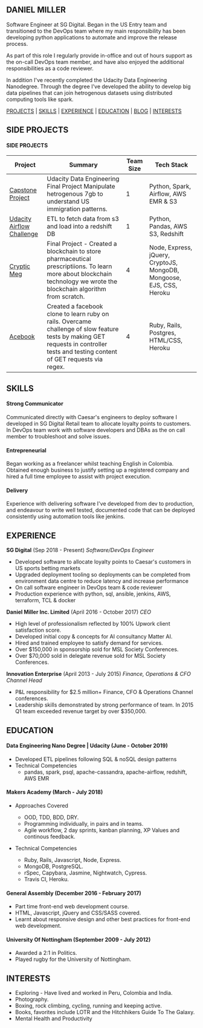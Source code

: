 ## DANIEL MILLER

Software Engineer at SG Digital. Began in the US Entry team and transitioned to the DevOps team where my main responsibility has been developing python applications to automate and improve the release process. 

As part of this role I regularly provide in-office and out of hours support as the on-call DevOps team member, and have also enjoyed the additional responsibilities as a code reviewer. 

In addition I've recently completed the Udacity Data Engineering Nanodegree. Through the degree I've developed the ability to develop big data pipelines that can join hetrogenous datasets using distributed computing tools like spark.

[PROJECTS](#PROJECTS) | [SKILLS](#SKILLS) | [EXPERIENCE](#EXPERIENCE) | [EDUCATION](#EDUCATION) | [BLOG](https://medium.com/@danielmiller5791) | [INTERESTS](#INTERESTS)

## SIDE PROJECTS

#### SIDE PROJECTS
|Project|Summary|Team Size|Tech Stack|
|-------|-------|---------|----------|
|[Capstone Project](https://github.com/Daniel57910/capstone_project) | Udacity Data Engineering Final Project Manipulate hetrogenous 7gb to understand US immigration patterns.| 1 |Python, Spark, Airflow, AWS EMR & S3 |
|[Udacity Airflow Challenge](https://github.com/Daniel57910/udac_airflow)|ETL to fetch data from s3 and load into a redshift DB  |1| Python, Pandas, AWS S3, Redshift|
|[Cryptic Meg](https://github.com/Daniel57910/blockchain_project)|Final Project - Created a blockchain to store pharmaceutical prescriptiions. To learn more about blockchain technology we wrote the blockchain algorithm from scratch.  |4|Node, Express, jQuery, CryptoJS, MongoDB, Mongoose, EJS, CSS, Heroku |Jasmine, Istanbul, Cypress, Travis CI|
[Acebook](https://github.com/SamNiechcial/acebook-jspesh)|Created a facebook clone to learn ruby on rails.  Overcame challenge of slow feature tests by making GET requests in controller tests and testing content of GET requests via regex.|4|Ruby, Rails, Postgres, HTML/CSS, Heroku | rSpec, Capybara, Rubocop, Code Climate, Travis CI|

## SKILLS

#### Strong Communicator
Communicated directly with Caesar's engineers to deploy software I developed in SG Digital Retail team to allocate loyalty points to customers. In DevOps team work with software developers and DBAs as the on call member to troubleshoot and solve issues. 
#### Entrepreneurial 
Began working as a freelancer whilst teaching English in Colombia. Obtained enough business to justify setting up a registered company and hired a full time employee to assist with project execution. 
#### Delivery
Experience with delivering software I've developed from dev to production, and endeavour to write well tested, documented code that can be deployed consistently using automation tools like jenkins.


## EXPERIENCE
**SG Digital** (Sep 2018 - Present)
*Software/DevOps Engineer*
 - Developed software to allocate loyalty points to Caesar's customers in US sports betting markets
 - Upgraded deployment tooling so deployments can be completed from environment data centre to reduce latency and increase performance
 - On call software engineer in DevOps team & code reviewer
 - Production experience with python, sql, ansible, jenkins, AWS, terraform, TCL & docker

**Daniel Miller Inc. Limited** (April 2016 - October 2017)
*CEO*
 - High level of professionalism reflected by 100% Upwork client satisfaction score.
 - Developed initial copy & concepts for AI consultancy Matter AI.
 - Hired and trained employee to satisfy demand for services.
 - Over $150,000 in sponsorship sold for MSL Society Conferences.
 - Over $70,000 sold in delegate revenue sold for MSL Society Conferences.

**Innovation Enterprise** (April 2013 - July 2015)
*Finance, Operations & CFO Channel Head*
 - P&L responsibility for $2.5 million+ Finance, CFO & Operations Channel conferences.
 - Leadership skills demonstrated by strong performance of team. In 2015 Q1 team exceeded revenue target by over $350,000.

## EDUCATION

#### Data Engineering Nano Degree | Udacity (June - October 2019)
* Developed ETL pipelines following SQL & noSQL design patterns
* Technical Competencies
    - pandas, spark, psql, apache-cassandra, apache-airflow, redshift, AWS EMR

#### Makers Academy (March - July 2018)
* Approaches Covered
  - OOD, TDD, BDD, DRY.
  - Programming individually, in pairs and in teams.
  - Agile workflow, 2 day sprints, kanban planning, XP Values and continous feedback.

* Technical Competencies
   - Ruby, Rails, Javascript, Node, Express.
  - MongoDB, PostgreSQL.
  - rSpec, Capybara, Jasmine, Nightwatch, Cypress.
  - Travis CI, Heroku.

#### General Assembly (December 2016 - February 2017)
 - Part time front-end web development course.
 - HTML, Javascript, jQuery and CSS/SASS covered.
 - Learnt about responsive design and other best practices for front-end web development.

#### University Of Nottingham (September 2009 - July 2012)
 - Awarded a 2:1 in Politics.
 - Played rugby for the University of Nottingham.
 
## INTERESTS

 - Exploring - Have lived and worked in Peru, Colombia and India. 
 - Photography.
 - Boxing, rock climbing, cycling, running and keeping active.
 - Books, favorites include LOTR and the Hitchhikers Guide To The Galaxy.
 - Mental Health and Productivity 
